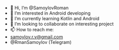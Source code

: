 - 👋 Hi, I’m @SamoylovRoman
- 👀 I’m interested in Android developing
- 🌱 I’m currently learning Kotlin and Android
- 💞️ I’m looking to collaborate on interesting  project
- 📫 How to reach me:
- samoylov.r.v@gmail.com
- @RmanSamoylov (Telegram)

<!---
SamoylovRoman/SamoylovRoman is a ✨ special ✨ repository because its `README.md` (this file) appears on your GitHub profile.
You can click the Preview link to take a look at your changes.
--->
